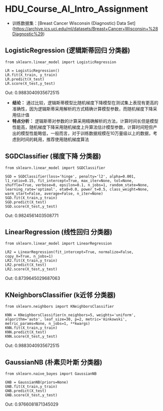 # HDU_Course_AI_Intro_Assignment

- 训练数据集：[Breast Cancer Wisconsin (Diagnostic) Data Set] (https://archive.ics.uci.edu/ml/datasets/Breast+Cancer+Wisconsin+%28Diagnostic%29)


## LogisticRegression (逻辑斯蒂回归 分类器)

```
from sklearn.linear_model import LogisticRegression

LR = LogisticRegression()
LR.fit(X_train, y_train)
LR.predict(X_test)
LR.score(X_test,y_test)
```
Out: 0.9883040935672515

- **结论：** 通过比较，逻辑斯蒂模型比随机梯度下降模型在测试集上表现有更高的准确性，因为逻辑斯蒂采用解析的方式精确计算模型参数，而随机梯度下降采用估计值
- **特点分析：** 逻辑斯蒂对参数的计算采用精确解析的方法，计算时间长但是模型性能高，随机梯度下降采用随机梯度上升算法估计模型参数，计算时间短但产出的模型性能略低，一般而言，对于训练数据规模在10万量级以上的数据，考虑到时间的耗用，推荐使用随机梯度算法


## SGDClassifier (梯度下降 分类器)

```
from sklearn.linear_model import SGDClassifier
```
```
SGD = SGDClassifier(loss='hinge', penalty='l2', alpha=0.001, l1_ratio=0.15, fit_intercept=True, max_iter=None, tol=None, shuffle=True, verbose=0, epsilon=0.1, n_jobs=1, random_state=None, learning_rate='optimal', eta0=0.0, power_t=0.5, class_weight=None, warm_start=False, average=False, n_iter=None)
SGD.fit(X_train,y_train)
SGD.predict(X_test)
SGD.score(X_test,y_test)
```
Out: 0.9824561403508771

## LinearRegression (线性回归 分类器)
```
from sklearn.linear_model import LinearRegression
```
```
LR2 = LinearRegression(fit_intercept=True, normalize=False, copy_X=True, n_jobs=1)
LR2.fit(X_train,y_train)
LR2.predict(X_test)
LR2.score(X_test,y_test)
```
Out: 0.8739645029687063


## KNeighborsClassifier (k近邻 分类器)
```
from sklearn.neighbors import KNeighborsClassifier
```
```
KNN = KNeighborsClassifier(n_neighbors=5, weights='uniform', algorithm='auto', leaf_size=30, p=2, metric='minkowski', metric_params=None, n_jobs=1, **kwargs)
KNN.fit(X_train,y_train)
KNN.predict(X_test)
KNN.score(X_test,y_test)
```
Out: 0.9883040935672515

## GaussianNB (朴素贝叶斯 分类器)
```
from sklearn.naive_bayes import GaussianNB
```
```
GNB = GaussianNB(priors=None)
GNB.fit(X_train,y_train)
GNB.predict(X_test)
GNB.score(X_test,y_test)
```
Out: 0.9766081871345029

